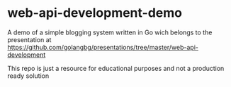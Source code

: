 # web-api-development-demo

A demo of a simple blogging system written in Go wich belongs to the presentation at https://github.com/golangbg/presentations/tree/master/web-api-development

This repo is just a resource for educational purposes and not a production ready solution